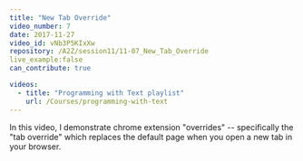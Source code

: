 ```yaml
---
title: "New Tab Override"
video_number: 7
date: 2017-11-27
video_id: vNb3P5KIxXw
repository: /A2Z/session11/11-07_New_Tab_Override
live_example:false
can_contribute: true

videos:
  - title: "Programming with Text playlist"
    url: /Courses/programming-with-text
---
```


In this video, I demonstrate chrome extension "overrides" -- specifically the "tab override" which replaces the default page when you open a new tab in your browser.
